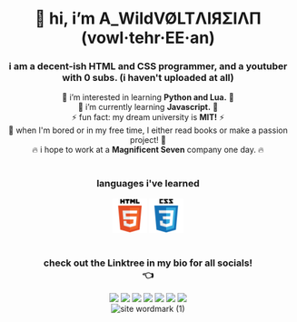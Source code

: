<h1 align="center">👋 hi, i’m <strong>A_WildVØLTΛIЯΣIΛП</strong><br>(vowl·tehr·EE·an)</h1>

<h3 align="center">i am a decent-ish HTML and CSS programmer, and a youtuber with 0 subs. (i haven't uploaded at all)</h3>
<div align="center">
👀 i’m interested in learning <strong>Python and Lua.</strong> 👀 <br>
🌱 i’m currently learning <strong>Javascript.</strong> 🌱 <br>
⚡ fun fact: my dream university is <strong>MIT!</strong> ⚡ <br>
🚀 when I'm bored or in my free time, I either read books or make a passion project! 🚀 <br>
🔥 i hope to work at a <strong>Magnificent Seven</strong> company one day. 🔥
</div>
<br>
<h3 align="center">languages i've learned</h3>
<div align="center">
<img src="https://raw.githubusercontent.com/devicons/devicon/master/icons/html5/html5-original-wordmark.svg" alt="html5" width="60" height="60" style="max-width: 100%;"> 
<img src="https://raw.githubusercontent.com/devicons/devicon/master/icons/css3/css3-original-wordmark.svg" alt="css3" width="60" height="60" style="max-width: 100%;"> 
</div>
<br>
<h3 align="center">check out the Linktree in my bio for all socials!<br>👈</h3>

<div align="center">

![](https://img.shields.io/badge/HTML-FF5200?style=for-the-badge&logo=html5&logoColor=white)
![](https://img.shields.io/badge/CSS-0098ff?style=for-the-badge&logo=css3&logoColor=white)
![](https://img.shields.io/badge/Brave_Browser-FF4000?style=for-the-badge&logo=brave&logoColor=white)
![](https://img.shields.io/badge/Github-1e1e1e?style=for-the-badge&logo=github&logoColor=white)
![](https://img.shields.io/badge/Gmail-1cca00?style=for-the-badge&logo=gmail&logoColor=white)
![](https://img.shields.io/badge/VSCode-0078D4?style=for-the-badge&logo=vscode&logoColor=white)
![](https://img.shields.io/badge/Windows-0078D6?style=for-the-badge&logo=windows&logoColor=white)
<br>
![site wordmark (1)](https://github.com/user-attachments/assets/82a05826-3b51-49bb-b073-a3ac4736aeb7)

</div>
<!---
TheVoltaireian/TheVoltaireian is a ✨ special ✨ repository because its `README.md` (this file) appears on your GitHub profile.
You can click the Preview link to take a look at your changes.
--->
